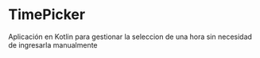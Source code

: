 # TimePicker

Aplicación en Kotlin para gestionar la seleccion de una hora sin necesidad de ingresarla manualmente
